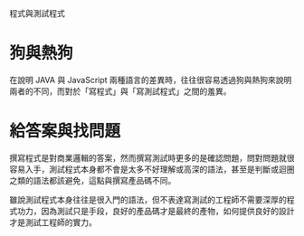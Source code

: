 程式與測試程式

# 狗與熱狗
在說明 JAVA 與 JavaScript 兩種語言的差異時，往往很容易透過狗與熱狗來說明兩者的不同，而對於「寫程式」與「寫測試程式」之間的羞異。

# 給答案與找問題
撰寫程式是對商業邏輯的答案，然而撰寫測試時更多的是確認問題，問對問題就很容易入手，測試程式本身都不會是太多不好理解或高深的語法，甚至是判斷或迴圈之類的語法都該避免，這點與撰寫產品碼不同。

雖說測試程式本身往往是很入門的語法，但不表達寫測試的工程師不需要深厚的程式功力，因為測試只是手段，良好的產品碼才是最終的產物，如何提供良好的設計才是測試工程師的實力。

